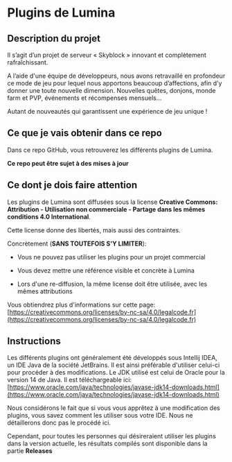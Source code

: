 
# Plugins de Lumina

  

## Description du projet

Il s’agit d’un projet de serveur « Skyblock » innovant et complètement rafraîchissant.

A l’aide d'une  équipe de développeurs, nous avons retravaillé en profondeur ce mode de jeu pour lequel nous apportons beaucoup d’affections, afin d’y donner une toute nouvelle dimension. Nouvelles quêtes, donjons, monde farm et PVP, événements et récompenses mensuels…

Autant de nouveautés qui garantissent une expérience de jeu unique !

  

## Ce que je vais obtenir dans ce repo

Dans ce repo GitHub, vous retrouverez les différents plugins de Lumina.

****Ce repo peut être sujet à des mises à jour****

  

## Ce dont je dois faire attention

Les plugins de Lumina sont diffusées sous la license ****Creative Commons: Attribution - Utilisation non commerciale - Partage dans les mêmes conditions 4.0 International****.

Cette license donne des libertés, mais aussi des contraintes.

  

Concrètement (****SANS TOUTEFOIS S'Y LIMITER****):

  

- Vous ne pouvez pas utiliser les plugins pour un projet commercial

- Vous devez mettre une référence visible et concrète à Lumina

- Lors d'une re-diffusion, la même license doit être utilisée, avec les mêmes attributions

  

Vous obtiendrez plus d'informations sur cette page: [https://creativecommons.org/licenses/by-nc-sa/4.0/legalcode.fr](https://creativecommons.org/licenses/by-nc-sa/4.0/legalcode.fr)

  

## Instructions

  

Les différents plugins ont généralement été développés sous Intellij IDEA, un IDE Java de la société JetBrains. Il est ainsi préférable d'utiliser celui-ci pour procéder à des modifications.
Le JDK utilisé est celui de Oracle pour la version 14 de Java. Il est téléchargeable ici: [https://www.oracle.com/java/technologies/javase-jdk14-downloads.html](https://www.oracle.com/java/technologies/javase-jdk14-downloads.html)

Nous considérons le fait que si vous vous apprêtez à une modification des plugins, vous savez comment les utiliser sous votre IDE. Nous ne détaillerons donc pas le procédé ici.

Cependant, pour toutes les personnes qui désireraient utiliser les plugins dans la version actuelle, les résultats compilés sont disponible dans la partie **Releases**
